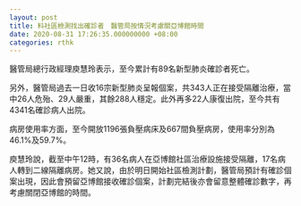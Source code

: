 ```yaml
---
layout: post
title: 料社區檢測找出確診者　醫管局按情況考慮關亞博館時間
date: 2020-08-31 17:26:35.000000000 +08:00
categories: rthk
---
```


醫管局總行政經理庾慧玲表示，至今累計有89名新型肺炎確診者死亡。

另外，醫管局過去一日收16宗新型肺炎呈報個案，共343人正在接受隔離治療，當中26人危殆、29人嚴重，其餘288人穩定。此外再多22人康復出院，至今共有4341名確診病人出院。

病房使用率方面，至今開放1196張負壓病床及667間負壓病房，使用率分別為46.1%及59.7%。

庾慧玲說，截至中午12時，有36名病人在亞博館社區治療設施接受隔離，17名病人轉到二線隔離病房。她又說，由於明日開始社區檢測計劃，醫管局預計有確診個案出現，因此會預留亞博館接收確診個案，計劃完結後亦會留意整體確診數字，再考慮關閉亞博館的時間。
